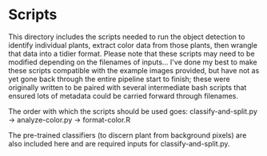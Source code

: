 # Scripts
This directory includes the scripts needed to run the object detection to identify individual plants, extract color data from those plants, then wrangle that data into a tidier format. Please note that these scripts may need to be modified depending on the filenames of inputs... I've done my best to make these scripts compatible with the example images provided, but have not as yet gone back through the entire pipeline start to finish; these were originally written to be paired with several intermediate bash scripts that ensured lots of metadata could be carried forward through filenames. 

The order with which the scripts should be used goes:
classify-and-split.py -> analyze-color.py -> format-color.R

The pre-trained classifiers (to discern plant from background pixels) are also included here and are required inputs for classify-and-split.py.
